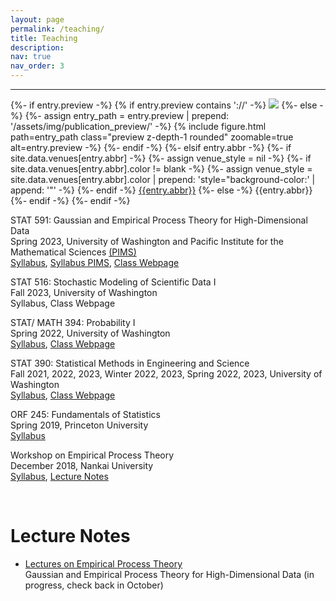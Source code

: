 ```yaml
---
layout: page
permalink: /teaching/
title: Teaching
description:
nav: true
nav_order: 3
---
```


<hr> 

<div class="row">
      <div class="col-sm-1 publication">
        {%- if entry.preview -%}
          {% if entry.preview contains '://' -%}
          <img data-zoomable class="preview z-depth-1 rounded" src="{{ entry.preview }}">
          {%- else -%}
            {%- assign entry_path = entry.preview | prepend: '/assets/img/publication_preview/' -%}
            {% include figure.html
            path=entry_path
            class="preview z-depth-1 rounded"
            zoomable=true
            alt=entry.preview -%}
          {%- endif -%}
        {%- elsif entry.abbr -%}
          {%- if site.data.venues[entry.abbr] -%}
            {%- assign venue_style = nil -%}
            {%- if site.data.venues[entry.abbr].color != blank -%}
              {%- assign venue_style = site.data.venues[entry.abbr].color | prepend: 'style="background-color:' | append: '"' -%}
            {%- endif -%}
            <abbr class="badge" {% if venue_style %}{{venue_style}}{% endif %}><a href="{{site.data.venues[entry.abbr].url}}">{{entry.abbr}}</a></abbr>
          {%- else -%}
            <abbr class="badge">{{entry.abbr}}</abbr>
          {%- endif -%}
        {%- endif -%}
            </div>
            <div class="col-sm-9 publication">
                  <p> <span class="font-weight-bolder">STAT 591: Gaussian and Empirical Process Theory for High-Dimensional Data </span> <br>
                        Spring 2023, University of Washington and Pacific Institute for the Mathematical Sciences <a href = "https://www.pims.math.ca" target="_new">(PIMS)</a> <br>
                        <a href="/assets/pdf/STAT 591 - Syllabus.pdf" target="_new"> Syllabus</a>, <a href="https://courses.pims.math.ca/tag/2022-2023/" target="_new">Syllabus PIMS</a>, <a href="https://canvas.uw.edu/courses/1635483" target="_new"> Class Webpage</a> </p>
                   <p>  <span class="font-weight-bolder">STAT 516: Stochastic Modeling of Scientific Data I</span> <br>
                        Fall 2023, University of Washington <br>
                        Syllabus, Class Webpage</p>
                  <p> <span class="font-weight-bolder">  STAT/ MATH 394: Probability I </span> <br> 
                        Spring 2022, University of Washington <br>
                        <a href="/assets/pdf/STAT 394 - Syllabus.pdf" target="_new"> Syllabus</a>, <a href="https://canvas.uw.edu/courses/1548372" target="_new"> Class Webpage</a> </p>
                  <p> <span class="font-weight-bolder"> STAT 390: Statistical Methods in Engineering and Science </span> <br>
                        Fall 2021, 2022, 2023, Winter 2022, 2023, Spring 2022, 2023, University of Washington <br>
                        <a href="/assets/pdf/STAT 390 - Syllabus - long version-2.pdf" target="_new"> Syllabus</a>, <a href="https://canvas.uw.edu/courses/1635461" target="_new"> Class Webpage</a> </p>
                  <p> <span class="font-weight-bolder"> ORF 245: Fundamentals of Statistics </span> <br>
                        Spring 2019, Princeton University<br>
                        <a href="/assets/pdf/ORF 245_Syllabus_Updated.pdf" target="_new"> Syllabus</a></p>
                  <p> <span class="font-weight-bolder"> Workshop on Empirical Process Theory </span> <br>
                        December 2018, Nankai University <br>
                        <a href="https://stat.nankai.edu.cn/2018/1126/c12333a129526/page.htm" target="_new"> Syllabus</a>, <a href=" /assets/pdf/empirical-proc-all-lectures.pdf" target="_new"> Lecture Notes</a> </p>
            </div>
      </div>
<br>

<h1 class="post-title"> Lecture Notes </h1>
<ul class="card-text font-weight-light list-group list-group-flush"> 
      <li class="list-group-item"> 
      <p> <a href=" /assets/pdf/empirical-proc-all-lectures.pdf" class="font-weight-bolder" target="_new"> Lectures on Empirical Process Theory</a> <br>
             <span class="font-weight-bolder"> Gaussian and Empirical Process Theory for High-Dimensional Data </span> (in progress, check back in October) </p>
      </li>
</ul>


